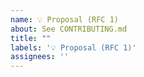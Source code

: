 ```yaml
---
name: 💡 Proposal (RFC 1)
about: See CONTRIBUTING.md
title: ""
labels: '💡 Proposal (RFC 1)'
assignees: ''
---
```


<!--

!!! IMPORTANT !!!

Before creating your issue:

* **Have a question?** Find community resources at https://github.com/asyncapi/community/issues/1.

* **Found an editing mistake?** Create a Pull Request with the edited fix. The Github UI allows you to edit files directly, find the source files at [asyncapi/spec/tree/master/spec](https://www.github.com/asyncapi/spec/tree/master/spec).

* **Improvements to documentation?** Head over to [asyncapi/website](https://www.github.com/asyncapi/website).

* **Feature request?** First read [asyncapi/spec/blob/master/CONTRIBUTING.md](https://www.github.com/asyncapi/spec/blob/master/CONTRIBUTING.md) and prefer creating a Pull Request!

-->
